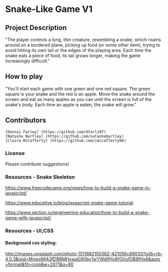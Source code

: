 # Snake-Like Game V1

## Project Description
"The player controls a long, thin creature, resembling a snake, which roams around on a bordered plane, picking up food (or some other item), trying to avoid hitting its own tail or the edges of the playing area. Each time the snake eats a piece of food, its tail grows longer, making the game increasingly difficult." 

## How to play
"You'll start each game with one green and one red square. The green square is your snake and the red is an apple. Move the snake around the screen and eat as many apples as you can until the screen is full of the snake's body. Each time an apple is eaten, the snake will grow."

## Contributors 
    [Dennis Farley] (https://github.com/dfarlz97)
    [Natasha Bartley] (https://github.com/natashabartley)
    [Claire McCafferty] (https://github.com/cmccafferty96)

### License 
Please contribute suggestions! 

### Resources - Snake Skeleton
https://www.freecodecamp.org/news/how-to-build-a-snake-game-in-javascript/

https://www.educative.io/blog/javascript-snake-game-tutorial

https://www.section.io/engineering-education/how-to-build-a-snake-game-with-javascript/

### Resources - UI,CSS 

#### Background css styling: 

http://images.unsplash.com/photo-1511882150382-421056c89033?ixlib=rb-4.0.3&ixid=MnwxMjA3fDB8MHxwaG90by1wYWdlfHx8fGVufDB8fHx8&auto=format&fit=crop&w=2071&q=80


